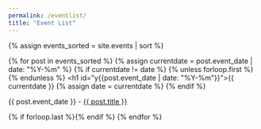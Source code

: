 ```yaml
---
permalink: /eventlist/
title: "Event List"
---
```


<div id="dates3">

{% assign events_sorted = site.events | sort %}
  
<!--{% for post in site.events %}-->
{% for post in events_sorted %}
  {% assign currentdate = post.event_date | date: "%Y-%m" %}
  {% if currentdate != date %}
    {% unless forloop.first %}{% endunless %}
    <h1 id="y{{post.event_date | date: "%Y-%m"}}">{{ currentdate }}</h1>
    {% assign date = currentdate %}
  {% endif %}
    <p>{{ post.event_date }} - <a href="/HPC-SIG/{{ post.url }}">{{ post.title }}</a></p>
  {% if forloop.last %}{% endif %}
{% endfor %}
</div>  
